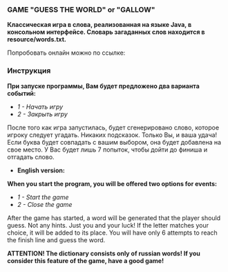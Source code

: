 ### GAME "GUESS THE WORLD" or "GALLOW"

**Классическая игра в слова, реализованная на языке Java, в консольном интерфейсе. 
Словарь загаданных слов находится в resource/words.txt.**

Попробовать онлайн можно по ссылке: 

### Инструкция
**При запуске программы, Вам будет предложено два варианта событий:**
- *1 - Начать игру*
- *2 - Закрыть игру*

После того как игра запустилась, будет сгенерировано слово, которое игроку следует угадать.
Никаких подсказок. Только Вы, и ваша удача!
Если буква будет совпадать с вашим выбором, она будет добавлена на свое место.
У Вас будет лишь 7 попыток, чтобы дойти до финиша и отгадать слово.

- **English version:**

**When you start the program, you will be offered two options for events:**
- *1 - Start the game*
- *2 - Close the game*

After the game has started, a word will be generated that the player should guess.
Not any hints. Just you and your luck!
If the letter matches your choice, it will be added to its place.
You will have only 6 attempts to reach the finish line and guess the word.


**ATTENTION! The dictionary consists only of russian words! 
If you consider this feature of the game, have a good game!**
